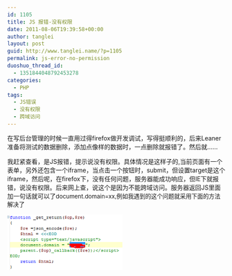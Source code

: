 ```yaml
---
id: 1105
title: JS 报错-没有权限
date: 2011-08-06T19:39:58+00:00
author: tanglei
layout: post
guid: http://www.tanglei.name/?p=1105
permalink: js-error-no-permission
duoshuo_thread_id:
  - 1351844048792453278
categories:
  - PHP
tags:
  - JS错误
  - 没有权限
  - 跨域访问
---
```

在写后台管理的时候一直用过得firefox做开发调试，写得挺顺利的，后来Leaner准备将测试的数据删除，添加点像样的数据时，一点删除就报错了。然后就…… 

我赶紧查看，是JS报错，提示说没有权限。具体情况是这样子的,当前页面有一个表单，另外还包含一个iframe，当点击一个按钮时，submit，但设置target是这个iframe，然后呢，在firefox下，没有任何问题，服务器能成功响应，但IE下就报错，说没有权限。后来网上查，说这个是因为不能跨域访问。服务器返回JS里面加一句话就可以了<span style="font-size:10pt">document.domain=xx,例如我遇到的这个问题就采用下面的方法解决了<br /> </span>

![](/wp-content/uploads/2011/08/080611_1139_JS1.png)
